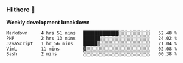 ### Hi there 👋


**Weekly development breakdown**

<!--START_SECTION:waka-->
```text
Markdown     4 hrs 51 mins   █████████████░░░░░░░░░░░░   52.48 % 
PHP          2 hrs 13 mins   ██████░░░░░░░░░░░░░░░░░░░   24.02 % 
JavaScript   1 hr 56 mins    █████▒░░░░░░░░░░░░░░░░░░░   21.04 % 
VimL         11 mins         ▓░░░░░░░░░░░░░░░░░░░░░░░░   02.08 % 
Bash         2 mins          ░░░░░░░░░░░░░░░░░░░░░░░░░   00.38 % 
```
<!--END_SECTION:waka-->
